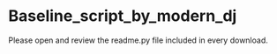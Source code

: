 Baseline_script_by_modern_dj
============================

Please open and review the readme.py file included in every download.
